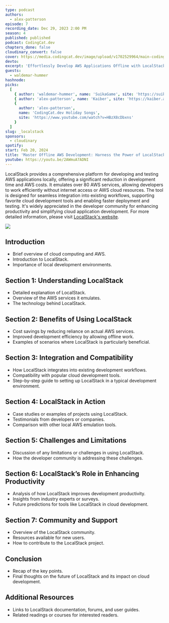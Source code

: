 ```yaml
---
type: podcast
authors:
  - alex-patterson
episode: 7
recording_date: Dec 29, 2023 2:00 PM
season: 4
published: published
podcast: CodingCat.dev
chapters_done: false
cloudinary_convert: false
cover: https://media.codingcat.dev/image/upload/v1702529964/main-codingcatdev-photo/4_LocalStack.png
devto:
excerpt: 'Effortlessly Develop AWS Applications Offline with LocalStack: Your Ultimate Guide!'
guests:
  - waldemar-hummer
hashnode:
picks:
  [
    { author: 'waldemar-hummer', name: 'SuikaGame', site: 'https://suikagame.com/' },
    { author: 'alex-patterson', name: 'Kaiber', site: 'https://kaiber.ai/' },
    {
      author: 'alex-patterson',
      name: 'CodingCat.dev Holiday Songs',
      site: 'https://www.youtube.com/watch?v=HBzX8cDbxns'
    }
  ]
slug: _localstack
sponsors:
  - cloudinary
spotify:
start: Feb 20, 2024
title: 'Master Offline AWS Development: Harness the Power of LocalStack!'
youtube: https://youtu.be/2AWmuA7ADNI
---
```


LocalStack provides a comprehensive platform for developing and testing AWS applications locally, offering a significant reduction in development time and AWS costs. It emulates over 80 AWS services, allowing developers to work efficiently without internet access or AWS cloud resources. The tool is designed for seamless integration into existing workflows, supporting favorite cloud development tools and enabling faster deployment and testing. It's widely appreciated in the developer community for enhancing productivity and simplifying cloud application development. For more detailed information, please visit [LocalStack's website](https://www.localstack.cloud/).

![](https://media.codingcat.dev/image/upload/v1703881364/main-codingcatdev-photo/1703881295934-4625cb52-38c9-4efb-a96e-2c020774be72_19.png)

## Introduction

- Brief overview of cloud computing and AWS.
- Introduction to LocalStack.
- Importance of local development environments.

## Section 1: Understanding LocalStack

- Detailed explanation of LocalStack.
- Overview of the AWS services it emulates.
- The technology behind LocalStack.

## Section 2: Benefits of Using LocalStack

- Cost savings by reducing reliance on actual AWS services.
- Improved development efficiency by allowing offline work.
- Examples of scenarios where LocalStack is particularly beneficial.

## Section 3: Integration and Compatibility

- How LocalStack integrates into existing development workflows.
- Compatibility with popular cloud development tools.
- Step-by-step guide to setting up LocalStack in a typical development environment.

## Section 4: LocalStack in Action

- Case studies or examples of projects using LocalStack.
- Testimonials from developers or companies.
- Comparison with other local AWS emulation tools.

## Section 5: Challenges and Limitations

- Discussion of any limitations or challenges in using LocalStack.
- How the developer community is addressing these challenges.

## Section 6: LocalStack’s Role in Enhancing Productivity

- Analysis of how LocalStack improves development productivity.
- Insights from industry experts or surveys.
- Future predictions for tools like LocalStack in cloud development.

## Section 7: Community and Support

- Overview of the LocalStack community.
- Resources available for new users.
- How to contribute to the LocalStack project.

## Conclusion

- Recap of the key points.
- Final thoughts on the future of LocalStack and its impact on cloud development.

## Additional Resources

- Links to LocalStack documentation, forums, and user guides.
- Related readings or courses for interested readers.
